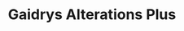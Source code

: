 ---
title: "Gaidrys Alterations Plus"
url: /lake-charles/gaidrys-alterations-plus/
shop: Schneiderei
---